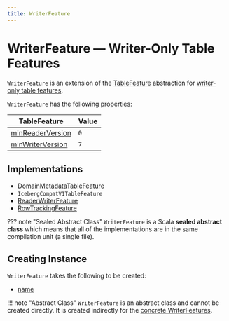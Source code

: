 ```yaml
---
title: WriterFeature
---
```


# WriterFeature &mdash; Writer-Only Table Features

`WriterFeature` is an extension of the [TableFeature](TableFeature.md) abstraction for [writer-only table features](#implementations).

`WriterFeature` has the following properties:

TableFeature | Value
-------------|------
 [minReaderVersion](TableFeature.md#minReaderVersion) | `0`
 [minWriterVersion](TableFeature.md#minWriterVersion) | `7`

## Implementations

* [DomainMetadataTableFeature](DomainMetadataTableFeature.md)
* `IcebergCompatV1TableFeature`
* [ReaderWriterFeature](ReaderWriterFeature.md)
* [RowTrackingFeature](RowTrackingFeature.md)

??? note "Sealed Abstract Class"
    `WriterFeature` is a Scala **sealed abstract class** which means that all of the implementations are in the same compilation unit (a single file).

## Creating Instance

`WriterFeature` takes the following to be created:

* [name](TableFeature.md#name)

!!! note "Abstract Class"
    `WriterFeature` is an abstract class and cannot be created directly. It is created indirectly for the [concrete WriterFeatures](#implementations).
